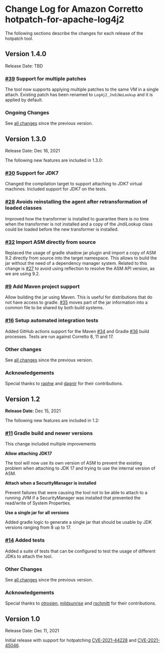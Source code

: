 # Change Log for Amazon Corretto hotpatch-for-apache-log4j2

The following sections describe the changes for each release of the hotpatch tool.

## Version 1.4.0

Release Date: TBD

### [#39](https://github.com/corretto/hotpatch-for-apache-log4j2/pull/39) Support for multiple patches
The tool now supports applying multiple patches to the same VM in a single attach. Existing patch has been renamed to `Log4j2_JndiNoLookup` and it is applied by default.

### Ongoing Changes ###
See [all changes](https://github.com/corretto/hotpatch-for-apache-log4j2/compare/1.3.0...main) since the previous version.

## Version 1.3.0

Release Date: Dec 16, 2021

The following new features are included in 1.3.0:

### [#30](https://github.com/corretto/hotpatch-for-apache-log4j2/pull/30) Support for JDK7 ###
Changed the compilation target to support attaching to JDK7 virtual machines. Included support for JDK7 on the tests.

### [#28](https://github.com/corretto/hotpatch-for-apache-log4j2/pull/28) Avoids reinstalling the agent after retransformation of loaded classes ###
Improved how the transformer is installed to guarantee there is no time when the transformer is not installed and a copy of the JndiLookup class could be loaded before the new transformer is installed.

### [#32](https://github.com/corretto/hotpatch-for-apache-log4j2/pull/32) Import ASM directly from source ###
Replaced the usage of gradle shadow jar plugin and import a copy of ASM 9.2 directly from source into the target namespace. This allows to build the jar without the need of a dependency manager system. Related to this change is [#27](https://github.com/corretto/hotpatch-for-apache-log4j2/pull/27) to avoid using reflection to resolve the ASM API version, as we are using 9.2.

### [#9](https://github.com/corretto/hotpatch-for-apache-log4j2/pull/9) Add Maven project support ###
Allow building the jar using Maven. This is useful for distributions that do not have access to gradle. [#35](https://github.com/corretto/hotpatch-for-apache-log4j2/pull/35) moves part of the jar information into a common file to be shared by both build systems.

### [#16](https://github.com/corretto/hotpatch-for-apache-log4j2/pull/16) Setup automated integration tests ###
Added GitHub actions support for the Maven [#34](https://github.com/corretto/hotpatch-for-apache-log4j2/pull/34) and Gradle [#36](https://github.com/corretto/hotpatch-for-apache-log4j2/pull/36) build processes. Tests are run against Corretto 8, 11 and 17.

### Other changes ###
See [all changes](https://github.com/corretto/hotpatch-for-apache-log4j2/compare/1.2...1.3.0) since the previous version.

### Acknowledgements ###
Special thanks to [raphw](https://github.com/raphw) and [dagnir](https://github.com/dagnir) for their contributions.

## Version 1.2

**Release Date:** Dec 15, 2021

The following new features are included in 1.2:

### [#11](https://github.com/corretto/hotpatch-for-apache-log4j2/pull/11) Gradle build and newer versions ###

This change included multiple improvements

**Allow attaching JDK17**

The tool will now use its own version of ASM to prevent the existing problem when attaching to JDK 17 and trying to use the internal version of ASM.

**Attach when a SecurityManager is installed**

Prevent failures that were causing the tool not to be able to attach to a running JVM if a SecurityManager was installed that prevented the read/write of System Properties.

**Use a single jar for all versions**

Added gradle logic to generate a single jar that should be usable by JDK versions ranging from 8 up to 17.

### [#14](https://github.com/corretto/hotpatch-for-apache-log4j2/pull/14) Added tests ###

Added a suite of tests that can be configured to test the usage of different JDKs to attach the tool.

### Other Changes ###
See [all changes](https://github.com/corretto/hotpatch-for-apache-log4j2/compare/1.0...1.2) since the previous version.

### Acknowledgements ###
Special thanks to [otrosien](https://github.com/otrosien), [mildsunrise](https://github.com/mildsunrise) and [rschmitt](https://github.com/rschmitt) for their contributions.

## Version 1.0

Release Date: Dec 11, 2021

Initial release with support for hotpatching [CVE-2021-44228](https://nvd.nist.gov/vuln/detail/CVE-2021-44228) and [CVE-2021-45046](https://nvd.nist.gov/vuln/detail/CVE-2021-45046/).

